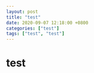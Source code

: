 ```yaml
---
layout: post
title: "test"
date: 2020-09-07 12:18:00 +0800
categories: ["test"]
tags: ["test", "test"]
---
```


# test 
